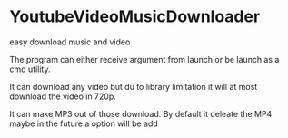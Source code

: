 # YoutubeVideoMusicDownloader
 easy download music and video


The program can either receive argument from launch or be launch as a cmd utility. 

It can download any video but du to library limitation it will at most download the video in 720p.

It can make MP3 out of those download. By default it deleate the MP4 maybe in the future a option will be add
